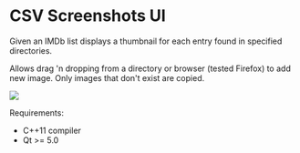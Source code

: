 CSV Screenshots UI
===

Given an IMDb list displays a thumbnail for each entry found in specified directories.

Allows drag 'n dropping from a directory or browser (tested Firefox) to add new image. Only images that don't exist are copied.

<img src="http://i.imgur.com/CO035oN.png">

Requirements:
- C++11 compiler
- Qt >= 5.0

